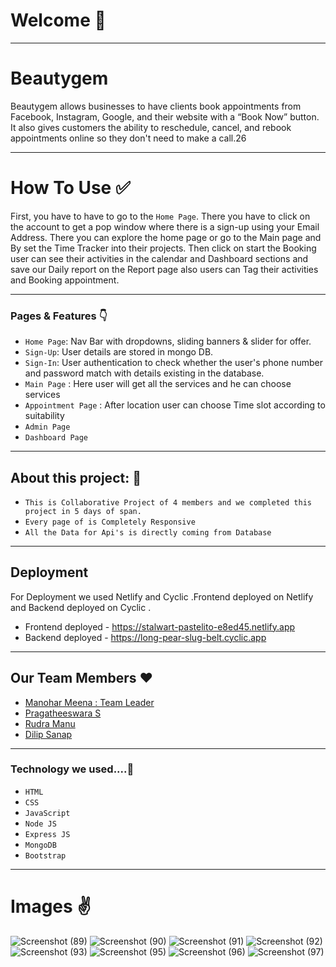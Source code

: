  
# Welcome 👋
  ---
# Beautygem 
Beautygem allows businesses to have clients book appointments from Facebook, Instagram, Google, and their website with a “Book Now” button. It also gives customers the ability to reschedule, cancel, and rebook appointments online so they don't need to make a call.26

---


# How To Use ✅
First, you have to have to go to the `Home Page`. There you have to click on the account to get a pop window where there is a sign-up using your Email Address.  There you can explore the home page or go to the Main page and By set the Time Tracker into their projects. Then click on start the Booking user can see their activities in the calendar and Dashboard sections and save our Daily report on the Report page also users can Tag their activities and Booking appointment.

---


### Pages & Features 👇

- `Home Page`: Nav Bar with dropdowns, sliding banners & slider for offer.
- `Sign-Up`: User details are stored in mongo DB.
- `Sign-In`: User authentication to check whether the user's phone number and password match with details existing in the database.
- `Main Page` : Here user will get all the services and he can choose services
- `Appointment Page` : After location  user can choose Time slot according to suitability
- `Admin Page`
- `Dashboard Page`


---

## About this project: 🙌
- `This is Collaborative Project of 4 members and we completed this project in 5 days of span.`
- `Every page of is Completely Responsive `
- `All the Data for Api's is directly coming from Database`


---
## Deployment
For Deployment we used Netlify and Cyclic .Frontend deployed on Netlify and Backend deployed on Cyclic .
 - Frontend deployed  - https://stalwart-pastelito-e8ed45.netlify.app
 - Backend deployed  - https://long-pear-slug-belt.cyclic.app

---
## Our Team Members ❤️

- [Manohar Meena : Team Leader](https://www.linkedin.com/in/manohar-meena-1a132221b)
- [Pragatheeswara S]()
- [Rudra Manu]()
- [Dilip Sanap]()


---

### Technology we used....🔧

- `HTML` 
- `CSS` 
- `JavaScript`
- `Node JS`
- `Express JS`
- `MongoDB` 
- `Bootstrap`
---
# Images ✌️

![Screenshot (89)](https://user-images.githubusercontent.com/108083768/229376706-8fe1dda3-2874-4e53-8e2d-91f39a4150fd.png)
![Screenshot (90)](https://user-images.githubusercontent.com/108083768/229376868-a8d73164-bc45-4c11-b2e8-da119445a64f.png)
![Screenshot (91)](https://user-images.githubusercontent.com/108083768/229376875-e8572727-e5c1-47e3-9f90-1d3133d00b06.png)
![Screenshot (92)](https://user-images.githubusercontent.com/108083768/229376879-aae701cb-ff5d-4632-80fa-dbd638a06cf0.png)
![Screenshot (93)](https://user-images.githubusercontent.com/108083768/229376889-dc8566c7-9a3f-4ae4-861d-0525966ee7c6.png)
![Screenshot (95)](https://user-images.githubusercontent.com/108083768/229376895-c71d450f-91b1-403d-81c3-2f4303e8b1b5.png)
![Screenshot (96)](https://user-images.githubusercontent.com/108083768/229376902-cd7ad9ed-94d8-4d88-b68e-3f254c1ece36.png)
![Screenshot (97)](https://user-images.githubusercontent.com/108083768/229376906-83b821a3-a709-4114-8ee7-9ccaca03b763.png)
